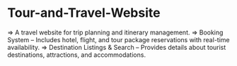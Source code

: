 # Tour-and-Travel-Website
=> A travel website for trip planning and itinerary management.
=> Booking System – Includes hotel, flight, and tour package reservations with real-time availability.
=> Destination Listings & Search – Provides details about tourist destinations, attractions, and accommodations.
